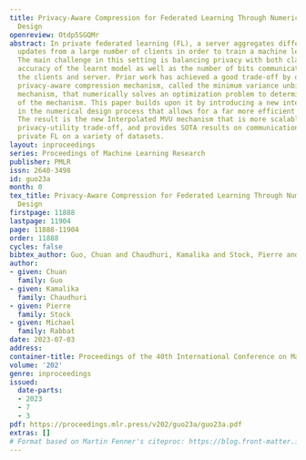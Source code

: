 ```yaml
---
title: Privacy-Aware Compression for Federated Learning Through Numerical Mechanism
  Design
openreview: Otdp5SGQMr
abstract: In private federated learning (FL), a server aggregates differentially private
  updates from a large number of clients in order to train a machine learning model.
  The main challenge in this setting is balancing privacy with both classification
  accuracy of the learnt model as well as the number of bits communicated between
  the clients and server. Prior work has achieved a good trade-off by designing a
  privacy-aware compression mechanism, called the minimum variance unbiased (MVU)
  mechanism, that numerically solves an optimization problem to determine the parameters
  of the mechanism. This paper builds upon it by introducing a new interpolation procedure
  in the numerical design process that allows for a far more efficient privacy analysis.
  The result is the new Interpolated MVU mechanism that is more scalable, has a better
  privacy-utility trade-off, and provides SOTA results on communication-efficient
  private FL on a variety of datasets.
layout: inproceedings
series: Proceedings of Machine Learning Research
publisher: PMLR
issn: 2640-3498
id: guo23a
month: 0
tex_title: Privacy-Aware Compression for Federated Learning Through Numerical Mechanism
  Design
firstpage: 11888
lastpage: 11904
page: 11888-11904
order: 11888
cycles: false
bibtex_author: Guo, Chuan and Chaudhuri, Kamalika and Stock, Pierre and Rabbat, Michael
author:
- given: Chuan
  family: Guo
- given: Kamalika
  family: Chaudhuri
- given: Pierre
  family: Stock
- given: Michael
  family: Rabbat
date: 2023-07-03
address: 
container-title: Proceedings of the 40th International Conference on Machine Learning
volume: '202'
genre: inproceedings
issued:
  date-parts:
  - 2023
  - 7
  - 3
pdf: https://proceedings.mlr.press/v202/guo23a/guo23a.pdf
extras: []
# Format based on Martin Fenner's citeproc: https://blog.front-matter.io/posts/citeproc-yaml-for-bibliographies/
---
```

